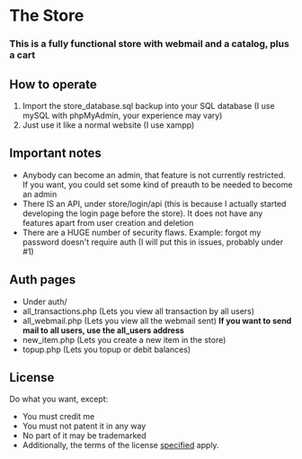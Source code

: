 # The Store
### This is a fully functional store with webmail and a catalog, plus a cart

## How to operate
1. Import the store_database.sql backup into your SQL database (I use mySQL with phpMyAdmin, your experience may vary)
2. Just use it like a normal website (I use xampp)

## Important notes
- Anybody can become an admin, that feature is not currently restricted. If you want, you could set some kind of preauth to be needed to become an admin
- There IS an API, under store/login/api (this is because I actually started developing the login page before the store). It does not have any features apart from user creation and deletion
- There are a HUGE number of security flaws. Example: forgot my password doesn't require auth (I will put this in issues, probably under #1)

## Auth pages
- Under auth/
- all_transactions.php (Lets you view all transaction by all users)
- all_webmail.php (Lets you view all the webmail sent) **If you want to send mail to all users, use the all_users address**
- new_item.php (Lets you create a new item in the store)
- topup.php (Lets you topup or debit balances)

## License
Do what you want, except:
- You must credit me
- You must not patent it in any way
- No part of it may be trademarked
- Additionally, the terms of the license [specified](LICENSE) apply.
